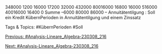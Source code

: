 348000 1200 16000 17200 32000
432000 80016000 16800 16000
516000 40016000 16400 0
Summe –6000 80000 86000 –
Annuitätentilgung : Soll ein Kredit KübernPerioden in Annuitätentilgung und einem Zinssatz

   Tags & Topics:
   #KübernPerioden
   #Soll

[Previous: #Analysis-Lineare_Algebra-230308_216](Analysis-Lineare_Algebra-230308_216.md)

[Next: #Analysis-Lineare_Algebra-230308_216](Analysis-Lineare_Algebra-230308_216.md)